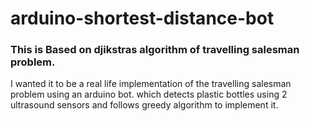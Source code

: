 # arduino-shortest-distance-bot
### This is Based on djikstras algorithm of travelling salesman problem.
I wanted it to be a real life implementation of the travelling salesman problem using an arduino bot. which detects plastic bottles using 2 ultrasound sensors and follows greedy algorithm to implement it.